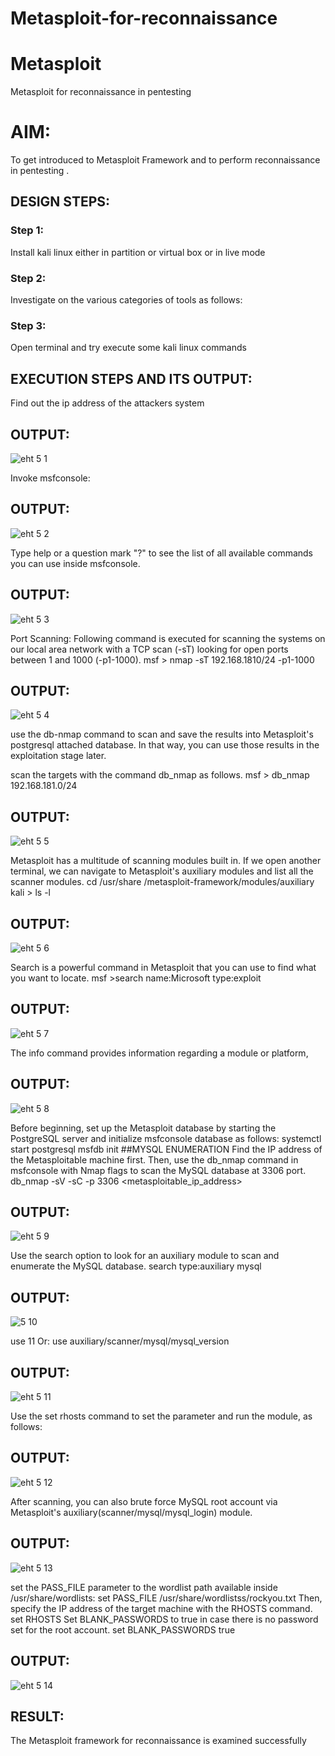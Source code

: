 # Metasploit-for-reconnaissance
# Metasploit
Metasploit for reconnaissance in pentesting

# AIM:

To get introduced to Metasploit Framework and to  perform reconnaissance  in pentesting .

## DESIGN STEPS:

### Step 1:

Install kali linux either in partition or virtual box or in live mode

### Step 2:

Investigate on the various categories of tools as follows:

### Step 3:

Open terminal and try execute some kali linux commands

## EXECUTION STEPS AND ITS OUTPUT:

Find out the ip address of the attackers system

## OUTPUT:
![eht 5 1](https://github.com/Javith-farkhan/Metasploit-for-reconnaissance/assets/94296805/be68d26d-5b46-47e9-bf87-d3256354691c)

Invoke msfconsole:

## OUTPUT:
![eht 5 2](https://github.com/Javith-farkhan/Metasploit-for-reconnaissance/assets/94296805/7b9e107b-13c1-452b-84e2-f712073ad9ae)

Type help or a question mark "?" to see the list of all available commands you can use inside msfconsole.

## OUTPUT:
![eht 5 3](https://github.com/Javith-farkhan/Metasploit-for-reconnaissance/assets/94296805/0e053965-1f31-4373-baa5-4da92f6ab0c5)


Port Scanning:
Following command is executed for scanning the systems on our local area network with a TCP scan (-sT) looking for open ports between 1 and 1000 (-p1-1000).
msf >  nmap -sT 192.168.1810/24 -p1-1000

## OUTPUT:
![eht 5 4](https://github.com/Javith-farkhan/Metasploit-for-reconnaissance/assets/94296805/9a2d5948-b31c-4465-99cf-c6bb878abb96)

use the db-nmap command to scan and save the results into Metasploit's postgresql attached database. In that way, you can use those results in the exploitation stage later.

scan the targets with the command db_nmap as follows.
msf > db_nmap 192.168.181.0/24

## OUTPUT:
![eht 5 5](https://github.com/Javith-farkhan/Metasploit-for-reconnaissance/assets/94296805/ffe7d85f-9369-4452-9112-8456f06900a9)

Metasploit has a multitude of scanning modules built in. If we open another terminal, we can navigate to Metasploit's auxiliary modules and list all the scanner modules.
cd /usr/share /metasploit-framework/modules/auxiliary
kali > ls -l

## OUTPUT:
![eht 5 6](https://github.com/Javith-farkhan/Metasploit-for-reconnaissance/assets/94296805/b59f404b-9a9f-4361-94e8-655dea21e29c)

Search is a powerful command in Metasploit that you can use to find what you want to locate. 
msf >search name:Microsoft type:exploit

## OUTPUT:
![eht 5 7](https://github.com/Javith-farkhan/Metasploit-for-reconnaissance/assets/94296805/bba2a019-5f87-4491-8d7d-0c59dab13939)


The info command provides information regarding a module or platform,

## OUTPUT:
![eht 5 8](https://github.com/Javith-farkhan/Metasploit-for-reconnaissance/assets/94296805/07cf6612-08f7-4473-bf70-d0f1f054cd3d)

Before beginning, set up the Metasploit database by starting the PostgreSQL server and initialize msfconsole database as follows:
systemctl start postgresql
msfdb init
##MYSQL ENUMERATION
Find the IP address of the Metasploitable machine first. Then, use the db_nmap command in msfconsole with Nmap flags to scan the MySQL database at 3306 port.
db_nmap -sV -sC -p 3306 <metasploitable_ip_address>

## OUTPUT:
![eht 5 9](https://github.com/Javith-farkhan/Metasploit-for-reconnaissance/assets/94296805/8d8c6471-d5d9-45dc-9223-c176945b3b56)

Use the search option to look for an auxiliary module to scan and enumerate the MySQL database.
search type:auxiliary mysql

## OUTPUT:
![5 10](https://github.com/Javith-farkhan/Metasploit-for-reconnaissance/assets/94296805/781b0095-fd39-4094-876f-dda3c8e827e7)

use 11
Or:
use auxiliary/scanner/mysql/mysql_version

## OUTPUT:
![eht 5 11](https://github.com/Javith-farkhan/Metasploit-for-reconnaissance/assets/94296805/8cbdecb0-f91f-49c4-957a-8775ddb1a9ad)

Use the set rhosts command to set the parameter and run the module, as follows:

## OUTPUT:
![eht 5 12](https://github.com/Javith-farkhan/Metasploit-for-reconnaissance/assets/94296805/88240250-15be-48cd-b58a-0474e541e0f1)

After scanning, you can also brute force MySQL root account via Metasploit's auxiliary(scanner/mysql/mysql_login) module.

## OUTPUT:
![eht 5 13](https://github.com/Javith-farkhan/Metasploit-for-reconnaissance/assets/94296805/884057f1-ead6-4c80-b006-a226c32e4f23)

set the PASS_FILE parameter to the wordlist path available inside /usr/share/wordlists:
set PASS_FILE /usr/share/wordlistss/rockyou.txt
Then, specify the IP address of the target machine with the RHOSTS command.
set RHOSTS <metasploitable-ip-address>
Set BLANK_PASSWORDS to true in case there is no password set for the root account.
set BLANK_PASSWORDS true
  
## OUTPUT:
![eht 5 14](https://github.com/Javith-farkhan/Metasploit-for-reconnaissance/assets/94296805/9ca844f4-a356-43f5-b7e7-14d52792b3b9)

## RESULT:
The Metasploit framework for reconnaissance is  examined successfully
